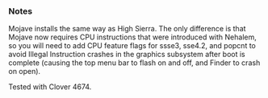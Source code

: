 ### Notes

Mojave installs the same way as High Sierra. The only difference is that Mojave now requires
CPU instructions that were introduced with Nehalem, so you will need to add CPU feature
flags for ssse3, sse4.2, and popcnt to avoid Illegal Instruction crashes in the graphics
subsystem after boot is complete (causing the top menu bar to flash on and off, and Finder
to crash on open).

Tested with Clover 4674.
